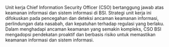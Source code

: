<!-- Industri perbankan memainkan peran yang sangat vital dalam perekonomian Indonesia. Dengan interaksi yang tinggi antara produsen dan konsumen, kualitas layanan perbankan sangat ditentukan oleh sumber daya manusia yang ada, baik dari pihak bank sebagai penyedia jasa maupun nasabah sebagai penerima jasa. Kualitas layanan ini sering kali diukur dari kecepatan dan ketepatan dalam memenuhi permintaan nasabah. Selain itu, industri perbankan syariah, yang beroperasi berdasarkan prinsip-prinsip syariah, juga memiliki peran penting. Salah satu prinsip utama yang membedakan perbankan syariah adalah prinsip bagi hasil, yang menjadi ciri khas dalam operasionalnya.

Bank Syariah Indonesia (BSI) merupakan salah satu bank yang bergerak di industri perbankan syariah. Lahir secara resmi pada tanggal 1 Februari 2021, BSI merupakan hasil merger dari tiga bank himbara syariah, diantaranya Bank Syariah Mandiri, BNI Syariah, dan BRI Syariah. Untuk mencapai visinya menjadi Top 10 Global Islamic Bank, Bank Syariah Indonesia memiliki tiga misi. Poin ketiga dari misi tersebut adalah menjadi perusahaan pilihan dan kebanggaan para talenta terbaik Indonesia. Sebagai reperesentasi dalam merealisasikan misi poin ketiga, Bank Syariah Indonesia melakukan pemenuhan kebutuhan sumber daya manusia yang salah satunya melalui Officer Development Program (ODP).

Officer Development Program (ODP) adalah program pengembangan talenta terpilih yang merupakan lulusan S1 maupun S2 dari seluruh perguruan tinggi di Indonesia. Pada program ODP ini, terdapat tiga modul yang harus diikuti oleh para peserta ODP. Salah satu dari ketiga modul tersebut adalah modul On the Job Training (OJT). Modul On the Job Training ini terdapat pada modul 2 yang dibagi menjadi dua kegiatan, yaitu On the Job Training Umum dan On the Job Training Spesifik. Tujuan dari modul 2 adalah untuk membangun kesiapan peserta dengan terjun langsung ke unit kerja masing-masing dan memberikan kesempatan peserta untuk mengamati serta mempelajari secara langsung kegiatan agar peserta dapat mengenal lebih dalam unit kerja terkait.

On Job Training (OJT) di perbankan syariah di Indonesia memberikan kesempatan bagi peserta untuk memahami dan mengaplikasikan prinsip-prinsip perbankan syariah dalam lingkungan kerja nyata. Selama OJT, peserta dihadapkan pada berbagai aspek operasional dan strategis dari unit kerja di perbankan syariah. Laporan ini disusun untuk mendokumentasikan temuan dan pengalaman selama OJT, serta untuk menganalisis berbagai aspek yang berkaitan dengan strategi, fungsi, proses bisnis, dan operasional unit kerja. Dengan demikian, laporan ini diharapkan dapat memberikan wawasan yang komprehensif mengenai operasional perbankan syariah dan kontribusinya terhadap industri perbankan di Indonesia. -->


Unit kerja Chief Information Security Officer (CSO) bertanggung jawab atas keamanan informasi dan sistem informasi di BSI. Strategi unit kerja ini difokuskan pada pencegahan dan deteksi ancaman keamanan informasi, perlindungan data nasabah, dan kepatuhan terhadap regulasi yang berlaku. Dalam menghadapi ancaman keamanan yang semakin kompleks, CSO BSI mengadopsi pendekatan proaktif dan berbasis risiko untuk memastikan keamanan informasi dan sistem informasi.